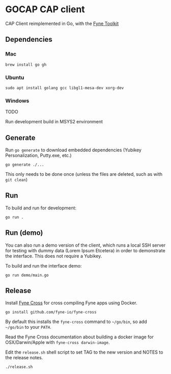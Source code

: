 # GOCAP CAP client

CAP Client reimplemented in Go, with the [Fyne Toolkit](https://fyne.io)


## Dependencies

### Mac

``` shell
brew install go gh
```

### Ubuntu

``` shell
sudo apt install golang gcc libgl1-mesa-dev xorg-dev
```

### Windows

TODO

Run development build in MSYS2 environment

## Generate

Run `go generate` to download embedded dependencies (Yubikey Personalization, Putty.exe, etc.)

```
go generate ./...
```

This only needs to be done once (unless the files are deleted, such as with `git clean`)

## Run

To build and run for development:

```
go run .
```


## Run (demo)

You can also run a demo version of the client, which runs a local SSH server for
testing with dummy data (Lorem Ipsum Etcetera) in order to demonstrate the
interface. This does not require a Yubikey.

To build and run the interface demo:

```
go run demo/main.go
```



## Release

Install [Fyne Cross](https://github.com/fyne-io/fyne-cross) for cross compiling Fyne apps using Docker.

``` shell
go install github.com/fyne-io/fyne-cross
```

By default this installs the `fyne-cross` command to `~/go/bin`, so add `~/go/bin` to your `PATH`.

Read the Fyne Cross documentation about building a docker image for OSX/Darwin/Apple with `fyne-cross darwin-image`.

Edit the `release.sh` shell script to set TAG to the new version and NOTES to the release notes.

``` shell
./release.sh
```
